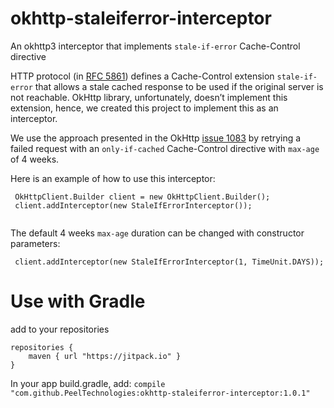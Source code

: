 # okhttp-staleiferror-interceptor
An okhttp3 interceptor that implements `stale-if-error` Cache-Control directive

HTTP protocol (in [RFC 5861](https://tools.ietf.org/html/rfc5861)) defines a Cache-Control extension `stale-if-error` that allows a stale cached response to be used if the original server is not reachable. OkHttp library, unfortunately, doesn’t implement this extension, hence, we created this project to implement this as an interceptor.

We use the approach presented in the OkHttp [issue 1083](https://github.com/square/okhttp/issues/1083) by retrying a failed request with an `only-if-cached` Cache-Control directive with `max-age` of 4 weeks.

Here is an example of how to use this interceptor:
```
 OkHttpClient.Builder client = new OkHttpClient.Builder();
 client.addInterceptor(new StaleIfErrorInterceptor());
 
```
The default 4 weeks `max-age` duration can be changed with constructor parameters:
```
 client.addInterceptor(new StaleIfErrorInterceptor(1, TimeUnit.DAYS));
```

# Use with Gradle
add to your repositories

```
repositories {
    maven { url "https://jitpack.io" }
}
```

In your app build.gradle, add:  `compile "com.github.PeelTechnologies:okhttp-staleiferror-interceptor:1.0.1"`
